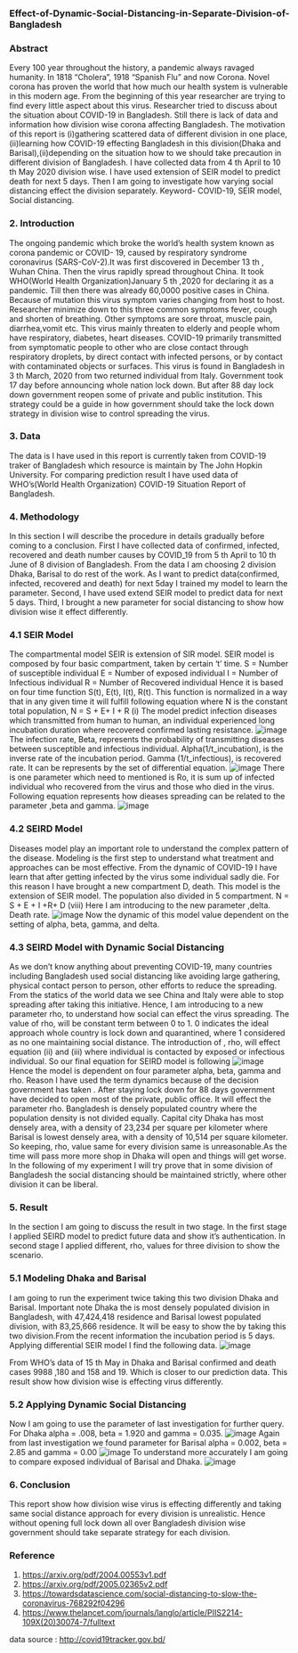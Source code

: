 ### Effect-of-Dynamic-Social-Distancing-in-Separate-Division-of-Bangladesh

###  Abstract
Every 100 year throughout the history, a pandemic always ravaged humanity. In 1818 “Cholera”, 1918
“Spanish Flu” and now Corona. Novel corona has proven the world that how much our health system is
vulnerable in this modern age. From the beginning of this year researcher are trying to find every little
aspect about this virus. Researcher tried to discuss about the situation about COVID-19 in Bangladesh.
Still there is lack of data and information how division wise corona affecting Bangladesh. The
motivation of this report is (i)gathering scattered data of different division in one place, (ii)learning
how COVID-19 effecting Bangladesh in this division(Dhaka and Barisal),(ii)depending on the situation
how to we should take precaution in different division of Bangladesh. I have collected data from 4 th
April to 10 th May 2020 division wise. I have used extension of SEIR model to predict death for next 5
days. Then I am going to investigate how varying social distancing effect the division separately.
Keyword- COVID-19, SEIR model, Social distancing.
### 2. Introduction
The ongoing pandemic which broke the world’s health system known as corona pandemic or COVID-
19, caused by respiratory syndrome coronavirus (SARS-CoV-2).It was first discovered in December
13 th , Wuhan China. Then the virus rapidly spread throughout China. It took WHO(World Health
Organization)January 5 th ,2020 for declaring it as a pandemic. Till then there was already 60,0000
positive cases in China. Because of mutation this virus symptom varies changing from host to host.
Researcher minimize down to this three common symptoms fever, cough and shorten of breathing.
Other symptoms are sore throat, muscle pain, diarrhea,vomit etc. This virus mainly threaten to elderly
and people whom have respiratory, diabetes, heart diseases. COVID-19 primarily transmitted from
symptomatic people to other who are close contact through respiratory droplets, by direct contact with
infected persons, or by contact with contaminated objects or surfaces.
This virus is found in Bangladesh in 3 th March, 2020 from two returned individual from Italy.
Government took 17 day before announcing whole nation lock down. But after 88 day lock down
government reopen some of private and public institution. This strategy could be a guide in how
government should take the lock down strategy in division wise to control spreading the virus.
### 3. Data
The data is I have used in this report is currently taken from COVID-19 traker of Bangladesh which
resource is maintain by The John Hopkin University. For comparing prediction result I have used data
of WHO’s(World Health Organization) COVID-19 Situation Report of Bangladesh.
### 4. Methodology
In this section I will describe the procedure in details gradually before coming to a conclusion. First I
have collected data of confirmed, infected, recovered and death number causes by COVID_19 from 5 th
April to 10 th June of 8 division of Bangladesh. From the data I am choosing 2 division Dhaka, Barisal
to do rest of the work. As I want to predict data(confirmed, infected, recovered and death) for next 5day I trained my model to learn the parameter. Second, I have used extend SEIR model to predict data
for next 5 days. Third, I brought a new parameter for social distancing to show how division wise it
effect differently.
### 4.1 SEIR Model
The compartmental model SEIR is extension of SIR model. SEIR model is composed by four basic
compartment, taken by certain ‘t’ time.
S = Number of susceptible individual
E = Number of exposed individual
I = Number of Infectious individual
R = Number of Recovered individual
Hence it is based on four time function S(t), E(t), I(t), R(t). This function is normalized in a way that in
any given time it will fulfill following equation where N is the constant total population,
N = S + E+ I + R      (i)
The model predict infection diseases which transmitted from human to human, an individual
experienced long incubation duration where recovered confirmed lasting resistance.
![image](https://user-images.githubusercontent.com/14909839/94916997-86bad800-04d1-11eb-9030-7132a35a23bb.png)
The infection rate, Beta, represents the probability of transmitting diseases between susceptible and
infectious individual. Alpha(1/t_incubation), is the inverse rate of the incubation period. Gamma
(1/t_infectious), is recovered rate. It can be represents by the set of differential equation.
![image](https://user-images.githubusercontent.com/14909839/94917152-d26d8180-04d1-11eb-8075-fb1b824f4f49.png)
There is one parameter which need to mentioned is Ro, it is sum up of infected individual who
recovered from the virus and those who died in the virus. Following equation represents how dieases
spreading can be related to the parameter ,beta and gamma.
![image](https://user-images.githubusercontent.com/14909839/94917216-f4670400-04d1-11eb-9836-79888119a57b.png)
### 4.2 SEIRD Model
Diseases model play an important role to understand the complex pattern of the disease. Modeling is
the first step to understand what treatment and approaches can be most effective. From the dynamic of
COVID-19 I have learn that after getting infected by the virus some individual sadly die. For this
reason I have brought a new compartment D, death. This model is the extension of SEIR model. The
population also divided in 5 compartment.
N = S + E + I +R+ D                          (viii)
Here I am introducing to the new parameter ,delta. Death rate.
![image](https://user-images.githubusercontent.com/14909839/94917306-1f515800-04d2-11eb-92c0-18880d68b449.png)
Now the dynamic of this model value dependent on the setting of alpha, beta, gamma, and delta.
### 4.3 SEIRD Model with Dynamic Social Distancing
As we don’t know anything about preventing COVID-19, many countries including Bangladesh used
social distancing like avoiding large gathering, physical contact person to person, other efforts to
reduce the spreading. From the statics of the world data we see China and Italy were able to stop
spreading after taking this initiative. Hence, I am introducing to a new parameter rho, to understand
how social can effect the virus spreading. The value of rho, will be constant term between 0 to 1. 0
indicates the ideal approach whole country is lock down and quarantined, where 1 considered as no one
maintaining social distance. The introduction of , rho, will effect equation (ii) and (iii) where individual
is contacted by exposed or infectious individual. So our final equation for SEIRD model is following
![image](https://user-images.githubusercontent.com/14909839/94917433-545daa80-04d2-11eb-96fa-c73aea0a4513.png)
Hence the model is dependent on four parameter alpha, beta, gamma and rho.
Reason I have used the term dynamics because of the decision government has taken . After staying
lock down for 88 days government have decided to open most of the private, public office. It will effect
the parameter rho. Bangladesh is densely populated country where the population density is not divided
equally. Capital city Dhaka has most densely area, with a density of 23,234 per square per kilometer
where Barisal is lowest densely area, with a density of 10,514 per square kilometer.
So keeping, rho, value same for every division same is unreasonable.As the time will pass more more shop in Dhaka will open and things will get worse. In the following of my experiment I will try prove that in some division of Bangladesh the social distancing should be
maintained strictly, where other division it can be liberal.
### 5. Result
In the section I am going to discuss the result in two stage. In the first stage I applied SEIRD model to
predict future data and show it’s authentication. In second stage I applied different, rho, values for three
division to show the scenario.
### 5.1 Modeling Dhaka and Barisal
I am going to run the experiment twice taking this two division Dhaka and Barisal. Important note
Dhaka the is most densely populated division in Bangladesh, with 47,424,418 residence and Barisal
lowest populated division, with 83,25,666 residence. It will be easy to show the by taking this two
division.From the recent information the incubation period is 5 days. Applying differential SEIR model I find
the following data.
![image](https://user-images.githubusercontent.com/14909839/94917614-a8688f00-04d2-11eb-8391-c27d69f01b6d.png)

From WHO’s data of 15 th May in Dhaka and Barisal confirmed and death cases 9988 ,180 and 158 and
19. Which is closer to our prediction data. This result show how division wise is effecting virus
differently.
### 5.2 Applying Dynamic Social Distancing
Now I am going to use the parameter of last investigation for further query. For Dhaka alpha = .008,
beta = 1.920 and gamma = 0.035.
![image](https://user-images.githubusercontent.com/14909839/94917839-26c53100-04d3-11eb-9c8a-b70ea6b17898.png)
Again from last investigation we found parameter for Barisal alpha = 0.002, beta = 2.85 and gamma =
0.00
![image](https://user-images.githubusercontent.com/14909839/94917896-48261d00-04d3-11eb-94cf-dd59351f7fac.png)
To understand more accurately I am going to compare exposed individual of Barisal and Dhaka.
![image](https://user-images.githubusercontent.com/14909839/94917927-5b38ed00-04d3-11eb-9aca-3bb794fc395b.png)
### 6. Conclusion
This report show how division wise virus is effecting differently and taking same social distance
approach for every division is unrealistic. Hence without opening full lock down all over Bangladesh
division wise government should take separate strategy for each division.
### Reference
1. https://arxiv.org/pdf/2004.00553v1.pdf
2. https://arxiv.org/pdf/2005.02365v2.pdf
3. https://towardsdatascience.com/social-distancing-to-slow-the-coronavirus-768292f04296
4. https://www.thelancet.com/journals/langlo/article/PIIS2214-109X(20)30074-7/fulltext
 
data source : http://covid19tracker.gov.bd/
